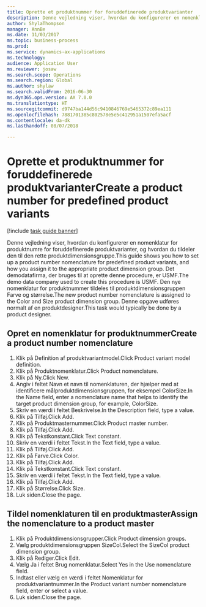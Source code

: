 ```yaml
--- 
title: Oprette et produktnummer for foruddefinerede produktvarianter
description: Denne vejledning viser, hvordan du konfigurerer en nomenklatur for produktnumre for foruddefinerede produktvarianter, og hvordan du tildeler den til den rette produktdimensionsgruppe.
author: ShylaThompson
manager: AnnBe
ms.date: 11/03/2017
ms.topic: business-process
ms.prod: 
ms.service: dynamics-ax-applications
ms.technology: 
audience: Application User
ms.reviewer: josaw
ms.search.scope: Operations
ms.search.region: Global
ms.author: shylaw
ms.search.validFrom: 2016-06-30
ms.dyn365.ops.version: AX 7.0.0
ms.translationtype: HT
ms.sourcegitcommit: d9747ba144d56c9410846769e5465372c89ea111
ms.openlocfilehash: 7881701385c802578e5e5c412951a1507efa5acf
ms.contentlocale: da-dk
ms.lasthandoff: 08/07/2018

---
```

# <a name="create-a-product-number-for-predefined-product-variants"></a><span data-ttu-id="89dc5-103">Oprette et produktnummer for foruddefinerede produktvarianter</span><span class="sxs-lookup"><span data-stu-id="89dc5-103">Create a product number for predefined product variants</span></span>

[!include [task guide banner](../../includes/task-guide-banner.md)]

<span data-ttu-id="89dc5-104">Denne vejledning viser, hvordan du konfigurerer en nomenklatur for produktnumre for foruddefinerede produktvarianter, og hvordan du tildeler den til den rette produktdimensionsgruppe.</span><span class="sxs-lookup"><span data-stu-id="89dc5-104">This guide shows you how to set up a product number nomenclature for predefined product variants, and how you assign it to the appropriate product dimension group.</span></span> <span data-ttu-id="89dc5-105">Det demodatafirma, der bruges til at oprette denne procedure, er USMF.</span><span class="sxs-lookup"><span data-stu-id="89dc5-105">The demo data company used to create this procedure is USMF.</span></span> <span data-ttu-id="89dc5-106">Den nye nomenklatur for produktnummer tildeles til produktdimensionsgruppen Farve og størrelse.</span><span class="sxs-lookup"><span data-stu-id="89dc5-106">The new product number nomenclature is assigned to the Color and Size product dimension group.</span></span> <span data-ttu-id="89dc5-107">Denne opgave udføres normalt af en produktdesigner.</span><span class="sxs-lookup"><span data-stu-id="89dc5-107">This task would typically be done by a product designer.</span></span>


## <a name="create-a-product-number-nomenclature"></a><span data-ttu-id="89dc5-108">Opret en nomenklatur for produktnummer</span><span class="sxs-lookup"><span data-stu-id="89dc5-108">Create a product number nomenclature</span></span>
1. <span data-ttu-id="89dc5-109">Klik på Definition af produktvariantmodel.</span><span class="sxs-lookup"><span data-stu-id="89dc5-109">Click Product variant model definition.</span></span>
2. <span data-ttu-id="89dc5-110">Klik på Produktnomenklatur.</span><span class="sxs-lookup"><span data-stu-id="89dc5-110">Click Product nomenclature.</span></span>
3. <span data-ttu-id="89dc5-111">Klik på Ny.</span><span class="sxs-lookup"><span data-stu-id="89dc5-111">Click New.</span></span>
4. <span data-ttu-id="89dc5-112">Angiv i feltet Navn et navn til nomenklaturen, der hjælper med at identificere målproduktdimensionsgruppen, for eksempel ColorSize.</span><span class="sxs-lookup"><span data-stu-id="89dc5-112">In the Name field, enter a nomenclature name that helps to identify the target product dimension group, for example, ColorSize.</span></span>
5. <span data-ttu-id="89dc5-113">Skriv en værdi i feltet Beskrivelse.</span><span class="sxs-lookup"><span data-stu-id="89dc5-113">In the Description field, type a value.</span></span>
6. <span data-ttu-id="89dc5-114">Klik på Tilføj.</span><span class="sxs-lookup"><span data-stu-id="89dc5-114">Click Add.</span></span>
7. <span data-ttu-id="89dc5-115">Klik på Produktmasternummer.</span><span class="sxs-lookup"><span data-stu-id="89dc5-115">Click Product master number.</span></span>
8. <span data-ttu-id="89dc5-116">Klik på Tilføj.</span><span class="sxs-lookup"><span data-stu-id="89dc5-116">Click Add.</span></span>
9. <span data-ttu-id="89dc5-117">Klik på Tekstkonstant.</span><span class="sxs-lookup"><span data-stu-id="89dc5-117">Click Text constant.</span></span>
10. <span data-ttu-id="89dc5-118">Skriv en værdi i feltet Tekst.</span><span class="sxs-lookup"><span data-stu-id="89dc5-118">In the Text field, type a value.</span></span>
11. <span data-ttu-id="89dc5-119">Klik på Tilføj.</span><span class="sxs-lookup"><span data-stu-id="89dc5-119">Click Add.</span></span>
12. <span data-ttu-id="89dc5-120">Klik på Farve.</span><span class="sxs-lookup"><span data-stu-id="89dc5-120">Click Color.</span></span>
13. <span data-ttu-id="89dc5-121">Klik på Tilføj.</span><span class="sxs-lookup"><span data-stu-id="89dc5-121">Click Add.</span></span>
14. <span data-ttu-id="89dc5-122">Klik på Tekstkonstant.</span><span class="sxs-lookup"><span data-stu-id="89dc5-122">Click Text constant.</span></span>
15. <span data-ttu-id="89dc5-123">Skriv en værdi i feltet Tekst.</span><span class="sxs-lookup"><span data-stu-id="89dc5-123">In the Text field, type a value.</span></span>
16. <span data-ttu-id="89dc5-124">Klik på Tilføj.</span><span class="sxs-lookup"><span data-stu-id="89dc5-124">Click Add.</span></span>
17. <span data-ttu-id="89dc5-125">Klik på Størrelse.</span><span class="sxs-lookup"><span data-stu-id="89dc5-125">Click Size.</span></span>
18. <span data-ttu-id="89dc5-126">Luk siden.</span><span class="sxs-lookup"><span data-stu-id="89dc5-126">Close the page.</span></span>

## <a name="assign-the-nomenclature-to-a-product-master"></a><span data-ttu-id="89dc5-127">Tildel nomenklaturen til en produktmaster</span><span class="sxs-lookup"><span data-stu-id="89dc5-127">Assign the nomenclature to a product master</span></span>
1. <span data-ttu-id="89dc5-128">Klik på Produktdimensionsgrupper.</span><span class="sxs-lookup"><span data-stu-id="89dc5-128">Click Product dimension groups.</span></span>
2. <span data-ttu-id="89dc5-129">Vælg produktdimensionsgruppen SizeCol.</span><span class="sxs-lookup"><span data-stu-id="89dc5-129">Select the SizeCol product dimension group.</span></span>
3. <span data-ttu-id="89dc5-130">Klik på Rediger.</span><span class="sxs-lookup"><span data-stu-id="89dc5-130">Click Edit.</span></span>
4. <span data-ttu-id="89dc5-131">Vælg Ja i feltet Brug nomenklatur.</span><span class="sxs-lookup"><span data-stu-id="89dc5-131">Select Yes in the Use nomenclature field.</span></span>
5. <span data-ttu-id="89dc5-132">Indtast eller vælg en værdi i feltet Nomenklatur for produktvariantnummer.</span><span class="sxs-lookup"><span data-stu-id="89dc5-132">In the Product variant number nomenclature field, enter or select a value.</span></span>
6. <span data-ttu-id="89dc5-133">Luk siden.</span><span class="sxs-lookup"><span data-stu-id="89dc5-133">Close the page.</span></span>


